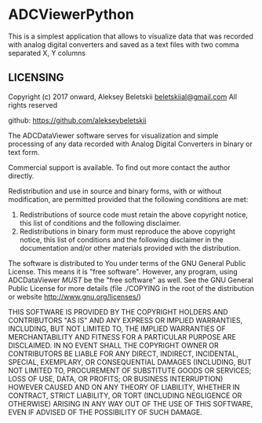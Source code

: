 ADCViewerPython
=============

This is a simplest application that allows to visualize data that was recorded
with analog digital converters and saved as a text files
with two comma separated X, Y columns


LICENSING
---------

Copyright (c) 2017 onward, Aleksey Beletskii  <beletskiial@gmail.com>
All rights reserved

github: https://github.com/alekseybeletskii

The ADCDataViewer software serves for visualization and simple processing
of any data recorded with Analog Digital Converters in binary or text form.

Commercial support is available. To find out more contact the author directly.

Redistribution and use in source and binary forms, with or without
modification, are permitted provided that the following conditions are met:

  1. Redistributions of source code must retain the above copyright notice, this
     list of conditions and the following disclaimer.
  2. Redistributions in binary form must reproduce the above copyright notice,
     this list of conditions and the following disclaimer in the documentation
     and/or other materials provided with the distribution.

The software is distributed to You under terms of the GNU General Public
License. This means it is "free software". However, any program, using
ADCDataViewer _MUST_ be the "free software" as well.
See the GNU General Public License for more details
(file ./COPYING in the root of the distribution
or website <http://www.gnu.org/licenses/>)

THIS SOFTWARE IS PROVIDED BY THE COPYRIGHT HOLDERS AND CONTRIBUTORS "AS IS" AND
ANY EXPRESS OR IMPLIED WARRANTIES, INCLUDING, BUT NOT LIMITED TO, THE IMPLIED
WARRANTIES OF MERCHANTABILITY AND FITNESS FOR A PARTICULAR PURPOSE ARE
DISCLAIMED. IN NO EVENT SHALL THE COPYRIGHT OWNER OR CONTRIBUTORS BE LIABLE FOR
ANY DIRECT, INDIRECT, INCIDENTAL, SPECIAL, EXEMPLARY, OR CONSEQUENTIAL DAMAGES
(INCLUDING, BUT NOT LIMITED TO, PROCUREMENT OF SUBSTITUTE GOODS OR SERVICES;
LOSS OF USE, DATA, OR PROFITS; OR BUSINESS INTERRUPTION) HOWEVER CAUSED AND
ON ANY THEORY OF LIABILITY, WHETHER IN CONTRACT, STRICT LIABILITY, OR TORT
(INCLUDING NEGLIGENCE OR OTHERWISE) ARISING IN ANY WAY OUT OF THE USE OF THIS
SOFTWARE, EVEN IF ADVISED OF THE POSSIBILITY OF SUCH DAMAGE.
